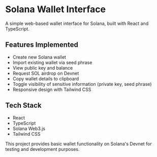 # Solana Wallet Interface

A simple web-based wallet interface for Solana, built with React and TypeScript.

## Features Implemented

- Create new Solana wallet
- Import existing wallet via seed phrase
- View public key and balance
- Request SOL airdrop on Devnet
- Copy wallet details to clipboard
- Toggle visibility of sensitive information (private key, seed phrase)
- Responsive design with Tailwind CSS

## Tech Stack

- React
- TypeScript
- Solana Web3.js
- Tailwind CSS

This project provides basic wallet functionality on Solana's Devnet for testing and development purposes.

